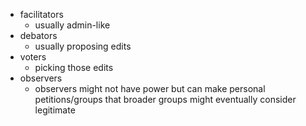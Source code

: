 - facilitators
	- usually admin-like
- debators
	- usually proposing edits
- voters
	- picking those edits
- observers
	- observers might not have power but can make personal petitions/groups that broader groups might eventually consider legitimate
